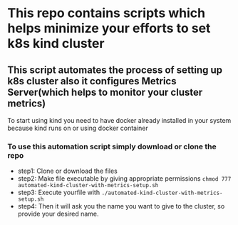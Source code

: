 # This repo contains scripts which helps minimize your efforts to set k8s kind cluster
## This script automates the process of setting up k8s cluster also it configures Metrics Server(which helps to monitor your cluster metrics)

To start using kind you need to have docker already installed in your system because kind runs on or using docker container 

### To use this automation script simply download or clone the repo
- step1: Clone or download the files
- step2: Make file executable by giving appropriate permissions
  ``` chmod 777 automated-kind-cluster-with-metrics-setup.sh ```
- step3: Execute yourfile with
  ``` ./automated-kind-cluster-with-metrics-setup.sh ```
- step4: Then it will ask you the name you want to give to the cluster, so provide your desired name.
  

  
